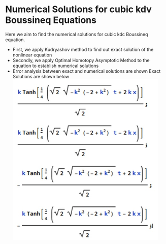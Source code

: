 # Numerical Solutions for cubic kdv Boussineq Equations
Here we aim to find the numerical solutions for cubic kdc Boussineq equation.
* First, we apply Kudryashov method to find out exact solution of the nonlinear equation
* Secondly, we apply Optimal Homotopy Asymptotic Method to the equation to establish numerical solutions
* Error analysis between exact and numerical solutions are shown
Exact Solutions are shown below
![](Images/Exactsoln.jpg)

